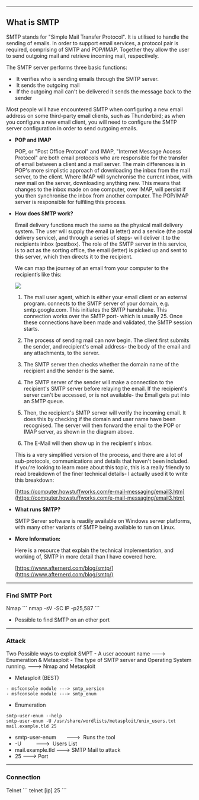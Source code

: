 --- ---
<h2>What is SMTP</h2>
SMTP stands for "Simple Mail Transfer Protocol". It is utilised to handle the sending of emails. In order to support email services, a protocol pair is required, comprising of SMTP and POP/IMAP. Together they allow the user to send outgoing mail and retrieve incoming mail, respectively.

The SMTP server performs three basic functions:

-    It verifies who is sending emails through the SMTP server.
-    It sends the outgoing mail
-    If the outgoing mail can't be delivered it sends the message back to the sender

Most people will have encountered SMTP when configuring a new email address on some third-party email clients, such as Thunderbird; as when you configure a new email client, you will need to configure the SMTP server configuration in order to send outgoing emails.

- **POP and IMAP**

	POP, or "Post Office Protocol" and IMAP, "Internet Message Access Protocol" are both email protocols who are responsible for the transfer of email between a client and a mail server. The main differences is in POP's more simplistic approach of downloading the inbox from the mail server, to the client. Where IMAP will synchronise the current inbox, with new mail on the server, downloading anything new. This means that changes to the inbox made on one computer, over IMAP, will persist if you then synchronise the inbox from another computer. The POP/IMAP server is responsible for fulfiling this process.  

- **How does SMTP work?**

	Email delivery functions much the same as the physical mail delivery system. The user will supply the email (a letter) and a service (the postal delivery service), and through a series of steps- will deliver it to the recipients inbox (postbox). The role of the SMTP server in this service, is to act as the sorting office, the email (letter) is picked up and sent to this server, which then directs it to the recipient.

	We can map the journey of an email from your computer to the recipient’s like this:

	![](https://github.com/TheRealPoloMints/Blog/blob/master/Security%20Challenge%20Walkthroughs/Networks%202/untitled.png?raw=true)

	1. The mail user agent, which is either your email client or an external program. connects to the SMTP server of your domain, e.g. smtp.google.com. This initiates the SMTP handshake. This connection works over the SMTP port- which is usually 25. Once these connections have been made and validated, the SMTP session starts.  
	
	2. The process of sending mail can now begin. The client first submits the sender, and recipient's email address- the body of the email and any attachments, to the server.  
	
	3. The SMTP server then checks whether the domain name of the recipient and the sender is the same.
	
	4. The SMTP server of the sender will make a connection to the recipient's SMTP server before relaying the email. If the recipient's server can't be accessed, or is not available- the Email gets put into an SMTP queue.  
	
	5. Then, the recipient's SMTP server will verify the incoming email. It does this by checking if the domain and user name have been recognised. The server will then forward the email to the POP or IMAP server, as shown in the diagram above.  
	
	6. The E-Mail will then show up in the recipient's inbox.

	This is a very simplified version of the process, and there are a lot of sub-protocols, communications and details that haven't been included. If you're looking to learn more about this topic, this is a really friendly to read breakdown of the finer technical details- I actually used it to write this breakdown:
	
	[https://computer.howstuffworks.com/e-mail-messaging/email3.htm](https://computer.howstuffworks.com/e-mail-messaging/email3.htm)

- **What runs SMTP?**

	SMTP Server software is readily available on Windows server platforms, with many other variants of SMTP being available to run on Linux.  

- **More Information:**

	Here is a resource that explain the technical implementation, and working of, SMTP in more detail than I have covered here.

	[https://www.afternerd.com/blog/smtp/](https://www.afternerd.com/blog/smtp/)

---
<h3>Find SMTP Port</h3>
Nmap
```
nmap -sV -SC IP -p25,587
```

- Possible to find SMTP on an other port

---
<h3>Attack</h3>
Two Possible ways to exploit SMPT
	- A user account name                                                                    ---> Enumeration & Metasploit
	- The type of SMTP server and Operating System running.         ---> Nmap and Metasploit

- Metasploit (BEST)
```
- msfconsole module ---> smtp_version
- msfconsole module ---> smtp_enum
```

- Enumeration
```Terminal
smtp-user-enum --help
smtp-user-enum -U /usr/share/wordlists/metasploit/unix_users.txt mail.example.tld 25
```

- smtp-user-enum       --->  Runs the tool  
- -U                               --->  Users List
- mail.example.tld        ---> SMTP Mail to attack 
- 25                               ---> Port

---
<h3>Connection</h3>
Telnet
```
telnet [ip] 25
```